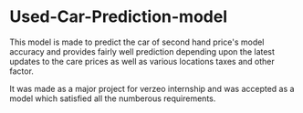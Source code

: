 # Used-Car-Prediction-model
This model is made to predict the car of second hand price's model accuracy and provides fairly well prediction depending upon the latest updates to the care prices as well as various locations taxes and other factor.

It was made as a major project for verzeo internship and was accepted as a model which satisfied all the numberous requirements.
